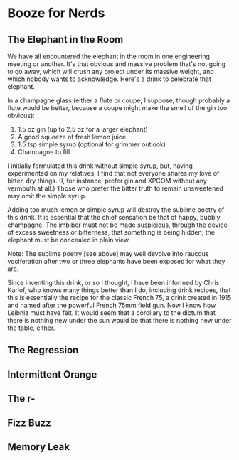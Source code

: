 Booze for Nerds
===============

The Elephant in the Room
------------------------

We have all encountered the elephant in the room in one engineering meeting or
another.  It's that obvious and massive problem that's not going to go away,
which will crush any project under its massive weight, and which nobody wants
to acknowledge.  Here's a drink to celebrate that elephant.

In a champagne glass (either a flute or coupe, I suppose, though probably a
flute would be better, because a coupe might make the smell of the gin too
obvious):

  1. 1.5 oz gin (up to 2.5 oz for a larger elephant)
  2. A good squeeze of fresh lemon juice
  3. 1.5 tsp simple syrup (optional for grimmer outlook)
  4. Champagne to fill

I initially formulated this drink without simple syrup, but, having
experimented on my relatives, I find that not everyone shares my love of
bitter, dry things.  (I, for instance, prefer gin and XPCOM without any
vermouth at all.)  Those who prefer the bitter truth to remain unsweetened may
omit the simple syrup.

Adding too much lemon or simple syrup will destroy the sublime poetry of this
drink.  It is essential that the chief sensation be that of happy, bubbly
champagne.  The imbiber must not be made suspicious, through the device of
excess sweetness or bitterness, that something is being hidden; the elephant
must be concealed in plain view.

Note: The sublime poetry [see above] may well devolve into raucous vociferation
after two or three elephants have been exposed for what they are.

Since inventing this drink, or so I thought, I have been informed by Chris
Karlof, who knows many things better than I do, including drink recipes, that
this is essentially the recipe for the classic French 75, a drink created in
1915 and named after the powerful French 75mm field gun.  Now I know how
Leibniz must have felt.  It would seem that a corollary to the dictum that
there is nothing new under the sun would be that there is nothing new under the
table, either.

The Regression
--------------

Intermittent Orange
-------------------

The r-
------

Fizz Buzz
---------

Memory Leak
-----------

